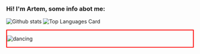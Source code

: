 
### Hi! I'm Artem, some info abot me:

![Github stats](https://github-readme-stats.vercel.app/api?username=rizemun&theme=dracula&show_icons=true&count_private=true)
![Top Languages Card](https://github-readme-stats.vercel.app/api/top-langs/?username=rizemun&layout=compact&theme=dracula)

<div style="border: 2px solid red">
  
  ![dancing](https://media.giphy.com/media/12q7JyfK1UolW0/giphy.gif)
  
</div>
